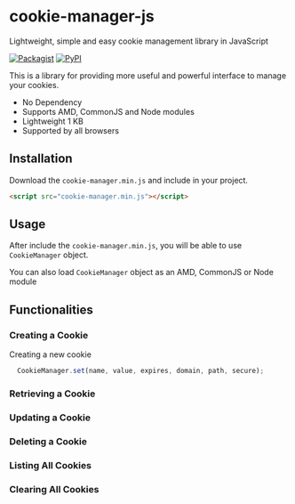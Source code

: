 
# cookie-manager-js
Lightweight, simple and easy cookie management library in JavaScript

[![Packagist](https://img.shields.io/packagist/l/doctrine/orm.svg)]() [![PyPI](https://img.shields.io/pypi/status/Django.svg)]()

This is a library for providing more useful and powerful interface to manage your cookies.
- No Dependency
- Supports AMD, CommonJS and Node modules
- Lightweight 1 KB
- Supported by all browsers


## Installation
Download the `cookie-manager.min.js` and include in your project.

```html
<script src="cookie-manager.min.js"></script>
```

## Usage
After include the `cookie-manager.min.js`, you will be able to use `CookieManager` object.

You can also load `CookieManager` object as an AMD, CommonJS or Node module


## Functionalities

### Creating a Cookie

Creating a new cookie

```js
  CookieManager.set(name, value, expires, domain, path, secure);
```


### Retrieving a Cookie

### Updating a Cookie

### Deleting a Cookie

### Listing All Cookies

### Clearing All Cookies



